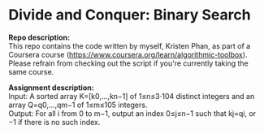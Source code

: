 # Divide and Conquer: Binary Search

__Repo description:__
<br/>
This repo contains the code written by myself, Kristen Phan, as part of a Coursera course (https://www.coursera.org/learn/algorithmic-toolbox). Please refrain from checking out the script if you're currently taking the same course. 
<br/>

__Assignment description:__
<br/>
Input: A sorted array K=[k0,…,kn−1] of 1≤n≤3⋅104 distinct integers and an array Q=q0,…,qm−1 of 1≤m≤105 integers.
<br/>
Output: For all i from 0 to m−1, output an index 0≤j≤n−1 such that kj=qi, or −1 if there is no such index.

